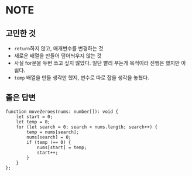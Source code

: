 # NOTE
## 고민한 것
- `return`하지 않고, 매개변수를 변경하는 것
- 새로운 배열을 만들어 덮어씌우지 않는 것
- 사실 for문을 두번 쓰고 싶지 않았다. 일단 빨리 푸는게 목적이라 진행은 했지만 아쉽다.
- `temp` 배열을 만들 생각만 했지, 변수로 따로 잡을 생각을 놓쳤다.

## 졸은 답변
```
function moveZeroes(nums: number[]): void {
    let start = 0;
    let temp = 0;
    for (let search = 0; search < nums.length; search++) {
        temp = nums[search];
        nums[search] = 0;
        if (temp !== 0) {
            nums[start] = temp;
            start++;
        }
    }
};
```
